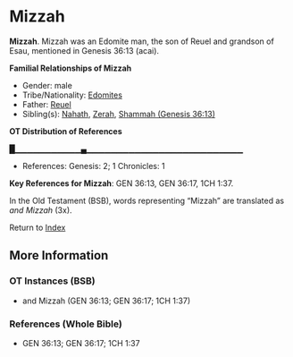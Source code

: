 # Mizzah
**Mizzah**. 
Mizzah was an Edomite man, the son of Reuel and grandson of Esau, mentioned in Genesis 36:13 (acai). 




**Familial Relationships of Mizzah**


* Gender: male
* Tribe/Nationality: [Edomites](../../../groups/md/acai/Edom.md)
* Father: [Reuel](Reuel.3.md)
* Sibling(s): [Nahath](Nahath.md), [Zerah](Zerah.md), [Shammah (Genesis 36:13)](Shammah.2.md)


**OT Distribution of References**

█▁▁▁▁▁▁▁▁▁▁▁▄▁▁▁▁▁▁▁▁▁▁▁▁▁▁▁▁▁▁▁▁▁▁▁▁▁▁
* References: Genesis: 2; 1 Chronicles: 1



**Key References for Mizzah**: 
GEN 36:13, GEN 36:17, 1CH 1:37. 


In the Old Testament (BSB), words representing “Mizzah” are translated as 
*and Mizzah* (3x). 




Return to [Index](00-Index.md)

## More Information

### OT Instances (BSB)

* and Mizzah (GEN 36:13; GEN 36:17; 1CH 1:37)



### References (Whole Bible)

* GEN 36:13; GEN 36:17; 1CH 1:37




